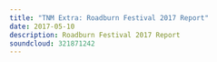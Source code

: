 ```yaml
---
title: "TNM Extra: Roadburn Festival 2017 Report"
date: 2017-05-10
description: Roadburn Festival 2017 Report
soundcloud: 321871242
---
```

